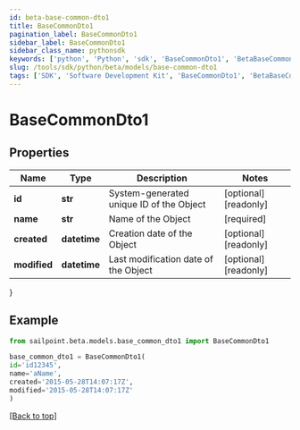 ```yaml
---
id: beta-base-common-dto1
title: BaseCommonDto1
pagination_label: BaseCommonDto1
sidebar_label: BaseCommonDto1
sidebar_class_name: pythonsdk
keywords: ['python', 'Python', 'sdk', 'BaseCommonDto1', 'BetaBaseCommonDto1'] 
slug: /tools/sdk/python/beta/models/base-common-dto1
tags: ['SDK', 'Software Development Kit', 'BaseCommonDto1', 'BetaBaseCommonDto1']
---
```


# BaseCommonDto1


## Properties

Name | Type | Description | Notes
------------ | ------------- | ------------- | -------------
**id** | **str** | System-generated unique ID of the Object | [optional] [readonly] 
**name** | **str** | Name of the Object | [required]
**created** | **datetime** | Creation date of the Object | [optional] [readonly] 
**modified** | **datetime** | Last modification date of the Object | [optional] [readonly] 
}

## Example

```python
from sailpoint.beta.models.base_common_dto1 import BaseCommonDto1

base_common_dto1 = BaseCommonDto1(
id='id12345',
name='aName',
created='2015-05-28T14:07:17Z',
modified='2015-05-28T14:07:17Z'
)

```
[[Back to top]](#) 

